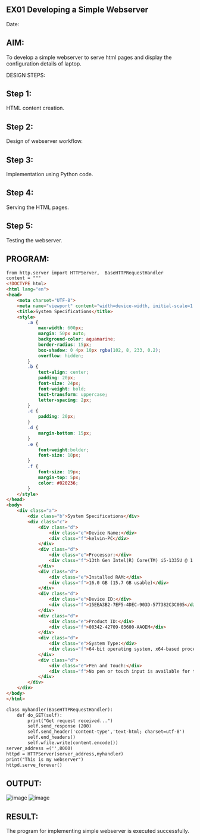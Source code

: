 ## EX01 Developing a Simple Webserver
Date:
## AIM:
To develop a simple webserver to serve html pages and display the configuration details of laptop.

DESIGN STEPS:
## Step 1:
HTML content creation.

## Step 2:
Design of webserver workflow.

## Step 3:
Implementation using Python code.

## Step 4:
Serving the HTML pages.

## Step 5:
Testing the webserver.

## PROGRAM:
```html
from http.server import HTTPServer,  BaseHTTPRequestHandler
content = """
<!DOCTYPE html>
<html lang="en">
<head>
    <meta charset="UTF-8">
    <meta name="viewport" content="width=device-width, initial-scale=1.0">
    <title>System Specifications</title>
    <style>
        .a {
            max-width: 600px;
            margin: 50px auto;
            background-color: aquamarine;
            border-radius: 15px;
            box-shadow: 0 4px 10px rgba(102, 8, 233, 0.2);
            overflow: hidden;
        }
        .b {
            text-align: center;
            padding: 20px;
            font-size: 24px;
            font-weight: bold;
            text-transform: uppercase;
            letter-spacing: 2px;
        }
        .c {
            padding: 20px;
        }
        .d {
            margin-bottom: 15px;
        }
        .e {
            font-weight:bolder;
            font-size: 18px;
        }
        .f {
            font-size: 19px;
            margin-top: 5px;
            color: #020236;
        }
    </style>
</head>
<body>
    <div class="a">
        <div class="b">System Specifications</div>
        <div class="c">
            <div class="d">
                <div class="e">Device Name:</div>
                <div class="f">kelvin-PC</div>
            </div>
            <div class="d">
                <div class="e">Processor:</div>
                <div class="f">13th Gen Intel(R) Core(TM) i5-1335U @ 1.30 GHz</div>
            </div>
            <div class="d">
                <div class="e">Installed RAM:</div>
                <div class="f">16.0 GB (15.7 GB usable)</div>
            </div>
            <div class="d">
                <div class="e">Device ID:</div>
                <div class="f">15EEA3B2-7EF5-4DEC-903D-577382C3C005</div>
            </div>
            <div class="d">
                <div class="e">Product ID:</div>
                <div class="f">00342-42709-03600-AAOEM</div>
            </div>
            <div class="d">
                <div class="e">System Type:</div>
                <div class="f">64-bit operating system, x64-based processor</div>
            </div>
            <div class="d">
                <div class="e">Pen and Touch:</div>
                <div class="f">No pen or touch input is available for this display</div>
            </div>
        </div>
    </div>
</body>
</html>

class myhandler(BaseHTTPRequestHandler):
    def do_GET(self):
        print("Get request received...")
        self.send_response (200)
        self.send_header('content-type','text-html; charset=utf-8')
        self.end_headers()
        self.wfile.write(content.encode())
server_address =('',8000)
httpd = HTTPServer(server_address,myhandler)
print("This is my webserver")
httpd.serve_forever()        
```

## OUTPUT:
![image](https://github.com/user-attachments/assets/536bcb60-681e-4368-b4b2-c246a62d19a2)
![image](https://github.com/user-attachments/assets/e996ea78-61a5-436f-8d96-0784f7d84714)




## RESULT:
The program for implementing simple webserver is executed successfully.

